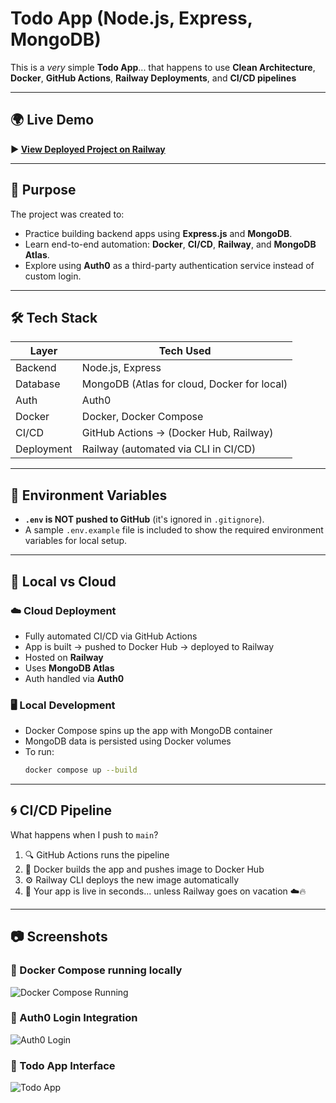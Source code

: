 # Todo App (Node.js, Express, MongoDB)

This is a *very* simple **Todo App**... that happens to use **Clean Architecture**, **Docker**, **GitHub Actions**, **Railway Deployments**, and **CI/CD pipelines**

---

## 🌍 Live Demo

**▶️ [View Deployed Project on Railway](https://todo-appnodejsexpressmongodb-production.up.railway.app/)**

---

## 🚀 Purpose

The project was created to:
- Practice building backend apps using **Express.js** and **MongoDB**.
- Learn end-to-end automation: **Docker**, **CI/CD**, **Railway**, and **MongoDB Atlas**.
- Explore using **Auth0** as a third-party authentication service instead of custom login.


---

## 🛠️ Tech Stack

| Layer       | Tech Used                                                   |
|-------------|-------------------------------------------------------------|
| Backend     | Node.js, Express                                            |
| Database    | MongoDB (Atlas for cloud, Docker for local)                 |
| Auth        | Auth0                                                       |
| Docker      | Docker, Docker Compose                                      |
| CI/CD       | GitHub Actions → (Docker Hub, Railway)                      |
| Deployment  | Railway (automated via CLI in CI/CD)                        |

---

## 🔐 Environment Variables

- **`.env` is NOT pushed to GitHub** (it's ignored in `.gitignore`).
- A sample `.env.example` file is included to show the required environment variables for local setup.

---

## 🧪 Local vs Cloud

### ☁️ Cloud Deployment
- Fully automated CI/CD via GitHub Actions
- App is built → pushed to Docker Hub → deployed to Railway
- Hosted on **Railway**
- Uses **MongoDB Atlas**
- Auth handled via **Auth0**

### 🖥️ Local Development
- Docker Compose spins up the app with MongoDB container
- MongoDB data is persisted using Docker volumes
- To run:
  ```bash
  docker compose up --build

---

## 🌀 CI/CD Pipeline

What happens when I push to `main`?

1. 🔍 GitHub Actions runs the pipeline
2. 🐳 Docker builds the app and pushes image to Docker Hub
3. ⚙️ Railway CLI deploys the new image automatically
4. 🏁 Your app is live in seconds... unless Railway goes on vacation ☁️🔥

---

## 📷 Screenshots

### 🔹 Docker Compose running locally  
![Docker Compose Running](https://github.com/Nourhan123Essam/todo-app_NodeJS_Express_MongoDB/blob/main/Screeshots/Docker-compose.png)

### 🔹 Auth0 Login Integration  
![Auth0 Login](https://github.com/Nourhan123Essam/todo-app_NodeJS_Express_MongoDB/blob/main/Screeshots/login.png)

### 🔹 Todo App Interface  
![Todo App](https://github.com/Nourhan123Essam/todo-app_NodeJS_Express_MongoDB/blob/main/Screeshots/todo-app.png)
